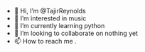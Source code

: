 - 👋 Hi, I’m @TajirReynolds
- 👀 I’m interested in  music
- 🌱 I’m currently learning  python
- 💞️ I’m looking to collaborate on  nothing yet 
- 📫 How to reach me .

<!---
TajirReynolds/TajirReynolds is a ✨ special ✨ repository because its `README.md` (this file) appears on your GitHub profile.
You can click the Preview link to take a look at your changes.
--->
